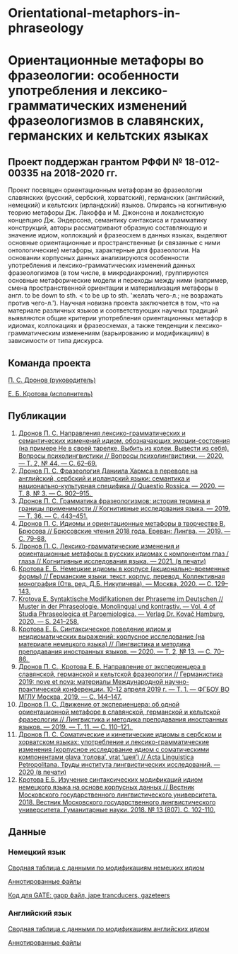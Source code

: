 # Orientational-metaphors-in-phraseology

# Ориентационные метафоры во фразеологии: особенности употребления и лексико-грамматических изменений фразеологизмов в славянских, германских и кельтских языках
## Проект поддержан грантом РФФИ № 18-012-00335 на 2018-2020 гг.

Проект посвящен ориентационным метафорам во фразеологии славянских (русский, сербский, хорватский), германских (английский, немецкий) и кельтских (ирландский) языков. Опираясь на когнитивную теорию метафоры Дж. Лакоффа и М. Джонсона и локалистскую концепцию Дж. Эндерсона, семантику синтаксиса и грамматику конструкций, авторы рассматривают образную составляющую и значение идиом, коллокаций и фразеосхем в данных языках, выделяют основные ориентационные и пространственные (и связанные с ними онтологические) метафоры, характерные для фразеологии. На основании корпусных данных анализируются особенности употребления и лексико-грамматических изменений данных фразеологизмов (в том числе, в микродиахронии), группируются основные метафорические модели и переходы между ними (например, смена пространственной ориентации и материализация метафоры в англ. to be down to sth. < to be up to sth. 'желать чего-л.; не возражать против чего-л.'). Научная новизна проекта заключается в том, что на материале различных языков и соответствующих научных традиций выявляются общие критерии употребления ориентационных метафор в идиомах, коллокациях и фразеосхемах, а также тенденции к лексико-грамматическим изменениям (варьированию и модификациям) в зависимости от типа дискурса.

## Команда проекта

[П. С. Дронов (руководитель)](https://iling-ran.ru/web/ru/scholars/dronov)

[Е. Б. Кротова (исполнитель)](https://iling-ran.ru/web/ru/scholars/krotova)

## Публикации
1. [Дронов П. С. Направления лексико-грамматических и семантических изменений идиом, обозначающих эмоции-состояния (на примере Не в своей тарелке, Выбить из колеи, Вывести из себя). Вопросы психолингвистики // Вопросы психолингвистики. — 2020. — Т. 2, № 44. — С. 62–69.](https://github.com/caracumba/Orientational-metaphors-in-phraseology/blob/main/%D1%81%D1%82%D0%B0%D1%82%D1%8C%D0%B8_%D1%81%D0%B0%D0%B9%D1%82/1_Dronov_psicholingvistika_2020.pdf)
2. [Дронов П. С. Фразеология Даниила Хармса в переводе на английский, сербский и ирландский языки: семантика и национально-культурная специфика // Quaestio Rossica. — 2020. — Т. 8, № 3. — С. 902–915. ](https://github.com/caracumba/Orientational-metaphors-in-phraseology/blob/main/%D1%81%D1%82%D0%B0%D1%82%D1%8C%D0%B8_%D1%81%D0%B0%D0%B9%D1%82/2_Dronov_kharms_2020.pdf)
3. [Дронов П. С. Грамматика фразеологизмов: история термина и границы применимости // Когнитивные исследования языка. — 2019. — Т. 36. — С. 443–451.](https://github.com/caracumba/Orientational-metaphors-in-phraseology/blob/main/%D1%81%D1%82%D0%B0%D1%82%D1%8C%D0%B8_%D1%81%D0%B0%D0%B9%D1%82/3_Dronov_%D0%93%D1%80%D0%B0%D0%BC%D0%BC%D0%B0%D1%82%D0%B8%D0%BA%D0%B0-%D1%84%D1%80%D0%B0%D0%B7%D0%B5%D0%BE%D0%BB%D0%BE%D0%B3%D0%B8%D0%B7%D0%BC%D0%BE%D0%B2_2019.pdf)
4. [Дронов П. С. Идиомы и ориентационные метафоры в творчестве В. Брюсова // Брюсовские чтения 2018 года. Ереван: Лингва. — 2019. — С. 79–88.](https://github.com/caracumba/Orientational-metaphors-in-phraseology/blob/main/%D1%81%D1%82%D0%B0%D1%82%D1%8C%D0%B8_%D1%81%D0%B0%D0%B9%D1%82/4_%D0%94%D1%80%D0%BE%D0%BD%D0%BE%D0%B2---%D0%98%D0%B4%D0%B8%D0%BE%D0%BC%D1%8B-%D0%B8-%D0%BE%D1%80%D0%B8%D0%B5%D0%BD%D1%82%D0%B0%D1%86%D0%B8%D0%BE%D0%BD%D0%BD%D1%8B%D0%B5-%D0%BC%D0%B5%D1%82%D0%B0%D1%84%D0%BE%D1%80%D1%8B-%D0%B2-%D1%82%D0%B2%D0%BE%D1%80%D1%87%D0%B5%D1%81%D1%82%D0%B2%D0%B5-%D0%92.-%D0%91%D1%80%D1%8E%D1%81%D0%BE%D0%B2%D0%B0_2018.pdf)
5. [Дронов П. С. Лексико-грамматические изменения и ориентационные метафоры в русских идиомах с компонентом глаз / глаза // Когнитивные исследования языка. — 2021. (в печати)](https://github.com/caracumba/Orientational-metaphors-in-phraseology/blob/main/%D1%81%D1%82%D0%B0%D1%82%D1%8C%D0%B8_%D1%81%D0%B0%D0%B9%D1%82/5_Dronov-in-memoriam-Kubrjakova_2021.pdf)
6. [Кротова Е. Б. Немецкие идиомы в корпусе (акционально-временные формы) // Германские языки: текст, корпус, перевод. Коллективная монография (Отв. ред. Д.Б. Никуличева). — Москва, 2020. — С. 129–143.](https://github.com/caracumba/Orientational-metaphors-in-phraseology/blob/main/%D1%81%D1%82%D0%B0%D1%82%D1%8C%D0%B8_%D1%81%D0%B0%D0%B9%D1%82/6_%D0%9A%D1%80%D0%BE%D1%82%D0%BE%D0%B2%D0%B0_%D0%B3%D0%BB%D0%B0%D0%B2%D0%B0_%D1%8F%D1%80%D1%86%D0%B5%D0%B2%D1%81%D0%BA%D0%B0%D1%8F_%D0%BC%D0%BE%D0%BD%D0%BE%D0%B3%D1%80%D0%B0%D1%84%D0%B8%D1%8F.pdf)
7. [Krotova E. Syntaktische Modifikationen der Phraseme im Deutschen // Muster in der Phraseologie. Monolingual und kontrastiv. — Vol. 4 of Studia Phraseologica et Paroemiologica. — Verlag Dr. Kovač Hamburg, 2020. — S. 241–258.](https://github.com/caracumba/Orientational-metaphors-in-phraseology/blob/main/%D1%81%D1%82%D0%B0%D1%82%D1%8C%D0%B8_%D1%81%D0%B0%D0%B9%D1%82/7_Krotova_Europhras-2019_04.02.2020.pdf)
8. [Кротова Е. Б. Синтаксическое поведение идиом и неидиоматических выражений: корпусное исследование (на материале немецкого языка) // Лингвистика и методика преподавания иностранных языков. — 2020. — Т. 2, № 13. — С. 70–86. ](https://github.com/caracumba/Orientational-metaphors-in-phraseology/blob/main/%D1%81%D1%82%D0%B0%D1%82%D1%8C%D0%B8_%D1%81%D0%B0%D0%B9%D1%82/8_Krotova_lingvistika_metodika_2020.pdf)
9. [Дронов П. С., Кротова Е. Б. Направление от экспериенцера в славянской, германской и кельтской фразеологии // Германистика 2019: nove et nova: материалы Международной научно-практической конференции. 10-12 апреля 2019 г. — Т. 1. — ФГБОУ ВО МГЛУ Москва, 2019. — С. 144–147.](https://github.com/caracumba/Orientational-metaphors-in-phraseology/blob/main/%D1%81%D1%82%D0%B0%D1%82%D1%8C%D0%B8_%D1%81%D0%B0%D0%B9%D1%82/9_%D0%94%D1%80%D0%BE%D0%BD%D0%BE%D0%B2--%D0%9A%D1%80%D0%BE%D1%82%D0%BE%D0%B2%D0%B0---%D0%9D%D0%B0%D0%BF%D1%80%D0%B0%D0%B2%D0%BB%D0%B5%D0%BD%D0%B8%D0%B5-%D0%BE%D1%82-%D1%8D%D0%BA%D1%81%D0%BF%D0%B5%D1%80%D0%B8%D0%B5%D0%BD%D1%86%D0%B5%D1%80%D0%B0.pdf)
10. [Дронов П. С. Движение от экспериенцера: об одной ориентационной метафоре в славянской, германской и кельтской фразеологии // Лингвистика и методика преподавания иностранных языков. — 2019. — Т. 11. — С. 110–121. ](https://github.com/caracumba/Orientational-metaphors-in-phraseology/blob/main/%D1%81%D1%82%D0%B0%D1%82%D1%8C%D0%B8_%D1%81%D0%B0%D0%B9%D1%82/10_Dronov-Dvizhenie-ot-eksperiencera.pdf)
11. [Дронов П. С. Соматические и кинетические идиомы в сербском и хорватском языках: употребление и лексико-грамматические изменения (корпусное исследование идиом с соматическими компонентами glava ‘голова’, vrat ‘шея’) // Acta Linguistica Petropolitana. Труды института лингвистических исследований. — 2020 (в печати)](https://github.com/caracumba/Orientational-metaphors-in-phraseology/blob/main/%D1%81%D1%82%D0%B0%D1%82%D1%8C%D0%B8_%D1%81%D0%B0%D0%B9%D1%82/11_Dronov-BalkanCorpora-for-the-report.pdf)
12. [Кротова Е.Б. Изучение синтаксических модификаций идиом немецкого языка на основе корпусных данных // Вестник Московского государственного лингвистического университета. 2018. Вестник Московского государственного лингвистического университета. Гуманитарные науки. 2018. № 13 (807). С. 102-110.](https://github.com/caracumba/Orientational-metaphors-in-phraseology/blob/main/%D1%81%D1%82%D0%B0%D1%82%D1%8C%D0%B8_%D1%81%D0%B0%D0%B9%D1%82/12_%D0%A1%D1%82%D0%B0%D1%82%D1%8C%D1%8F_%D0%9A%D1%80%D0%BE%D1%82%D0%BE%D0%B2%D0%B0%D0%95%D0%91_%D0%BC%D0%B3%D0%BB%D1%832.pdf)

## Данные
### Немецкий язык

[Сводная таблица с данными по модификациям немецких идиом](https://docs.google.com/spreadsheets/d/1uDW6SgkXvWvYvfos69n5k6ccIGCtS6BvrjDOdehpSz0/edit#gid=1038554392)

[Аннотированные файлы](https://github.com/caracumba/Orientational-metaphors-in-phraseology/tree/main/de_annotated)

[Код для GATE: gapp файл, jape trancducers, gazeteers](https://github.com/caracumba/Orientational-metaphors-in-phraseology/tree/main/%D1%81%D0%BA%D1%80%D0%B8%D0%BF%D1%82%D1%8B)

### Английский язык

[Сводная таблица с данными по модификациям английских идиом](https://docs.google.com/spreadsheets/d/1LSl607nAGvFC4132jH1KbIY1xY8V3CB9z0-9e0tSea4/edit#gid=1716454478)

[Аннотированные файлы](https://github.com/caracumba/Orientational-metaphors-in-phraseology/tree/main/en_annotated)
